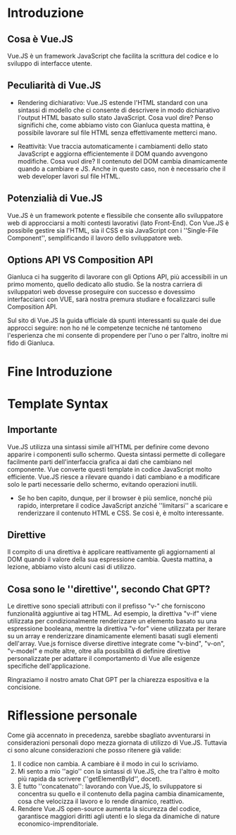# Introduzione

## Cosa è Vue.JS
Vue.JS è un framework JavaScript che facilita la scrittura del codice e lo sviluppo di interfacce utente.

## Peculiarità di Vue.JS
- Rendering dichiarativo: Vue.JS estende l'HTML standard con una sintassi di modello che ci consente di descrivere in modo dichiarativo l'output HTML basato sullo stato JavaScript.
        Cosa vuol dire? Penso significhi che, come abbiamo visto con Gianluca questa mattina, è possibile lavorare sul file HTML senza effettivamente metterci mano.
        
- Reattività: Vue traccia automaticamente i cambiamenti dello stato JavaScript e aggiorna efficientemente il DOM quando avvengono modifiche. 
        Cosa vuol dire? Il contenuto del DOM cambia dinamicamente quando a cambiare e JS. Anche in questo caso, non è necessario che il web developer lavori sul file HTML.

## Potenzialià di Vue.JS
Vue.JS è un framework potente e flessibile che consente allo sviluppatore web di approcciarsi a molti contesti lavorativi (lato Front-End).
Con Vue.JS è possibile gestire sia l'HTML, sia il CSS e sia JavaScript con i ''Single-File Component'', semplificando il lavoro dello sviluppatore web.

## Options API VS Composition API
Gianluca ci ha suggerito di lavorare con gli Options API, più accessibili in un primo momento, quello dedicato allo studio. Se la nostra carriera di sviluppatori web dovesse proseguire con successo e dovessimo interfacciarci con VUE, sarà nostra premura studiare e focalizzarci sulle Composition API.

Sul sito di Vue.JS la guida ufficiale dà spunti interessanti su quale dei due approcci seguire: non ho né le competenze tecniche né tantomeno l'esperienza che mi consente di propendere per l'uno o per l'altro, inoltre mi fido di Gianluca.

# Fine Introduzione

# Template Syntax

## Importante
Vue.JS utilizza una sintassi simile all'HTML per definire come devono apparire i componenti sullo schermo. Questa sintassi permette di collegare facilmente parti dell'interfaccia grafica ai dati che cambiano nel componente. Vue converte questi template in codice JavaScript molto efficiente. Vue.JS riesce a rilevare quando i dati cambiano e a modificare solo le parti necessarie dello schermo, evitando operazioni inutili.

- Se ho ben capito, dunque, per il browser è più semlice, nonché più rapido, interpretare il codice JavaScript anziché ''limitarsi'' a scaricare e renderizzare il contenuto HTML e CSS. Se così è, è molto interessante.

## Direttive
Il compito di una direttiva è applicare reattivamente gli aggiornamenti al DOM quando il valore della sua espressione cambia.
Questa mattina, a lezione, abbiamo visto alcuni casi di utilizzo. 

## Cosa sono le ''direttive'', secondo Chat GPT?
Le direttive sono speciali attributi con il prefisso "v-" che forniscono funzionalità aggiuntive ai tag HTML. 
Ad esempio, la direttiva "v-if" viene utilizzata per condizionalmente renderizzare un elemento basato su una espressione booleana, mentre la direttiva "v-for" viene utilizzata per iterare su un array e renderizzare dinamicamente elementi basati sugli elementi dell'array. Vue.js fornisce diverse direttive integrate come "v-bind", "v-on", "v-model" e molte altre, oltre alla possibilità di definire direttive personalizzate per adattare il comportamento di Vue alle esigenze specifiche dell'applicazione. 

Ringraziamo il nostro amato Chat GPT per la chiarezza espositiva e la concisione.

# Riflessione personale
Come già accennato in precedenza, sarebbe sbagliato avventurarsi in considerazioni personali dopo mezza giornata di utilizzo di Vue.JS.
Tuttavia ci sono alcune considerazioni che posso ritenere già valide:

1. Il codice non cambia. A cambiare è il modo in cui lo scriviamo.
2. Mi sento a mio ''agio'' con la sintassi di Vue.JS, che tra l'altro è molto più rapida da scrivere (''getElementById'', docet).
3. È tutto ''concatenato'': lavorando con Vue.JS, lo sviluppatore si concentra su quello e il contenuto della pagina cambia dinamicamente, cosa che velocizza il lavoro e lo rende dinamico, reattivo.
4. Rendere Vue.JS open-source aumenta la sicurezza del codice, garantisce maggiori diritti agli utenti e lo slega da dinamiche di nature economico-imprenditoriale.